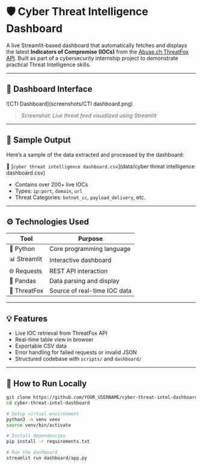 # 🛡️ Cyber Threat Intelligence Dashboard

A live Streamlit-based dashboard that automatically fetches and displays the latest **Indicators of Compromise (IOCs)** from the [Abuse.ch ThreatFox API](https://threatfox.abuse.ch/). Built as part of a cybersecurity internship project to demonstrate practical Threat Intelligence skills.

---

## 📸 Dashboard Interface

![CTI Dashboard](screenshots/CTI dashboard.png)

> *Screenshot: Live threat feed visualized using Streamlit*

---

## 📂 Sample Output

Here’s a sample of the data extracted and processed by the dashboard:

📄 [`cyber threat intelligence dashboard.csv`](data/cyber threat intelligence dashboard.csv)

- Contains over 200+ live IOCs
- Types: `ip:port`, `domain`, `url`
- Threat Categories: `botnet_cc`, `payload_delivery`, etc.

---

## ⚙️ Technologies Used

| Tool         | Purpose                       |
|--------------|-------------------------------|
| 🐍 Python     | Core programming language     |
| 📊 Streamlit  | Interactive dashboard         |
| 🌐 Requests   | REST API interaction          |
| 📄 Pandas     | Data parsing and display      |
| 📡 ThreatFox  | Source of real-time IOC data  |

---

## 💡 Features

- Live IOC retrieval from ThreatFox API
- Real-time table view in browser
- Exportable CSV data
- Error handling for failed requests or invalid JSON
- Structured codebase with `scripts/` and `dashboard/`

---

## 🧪 How to Run Locally

```bash
git clone https://github.com/YOUR_USERNAME/cyber-threat-intel-dashboard.git
cd cyber-threat-intel-dashboard

# Setup virtual environment
python3 -m venv venv
source venv/bin/activate

# Install dependencies
pip install -r requirements.txt

# Run the dashboard
streamlit run dashboard/app.py
